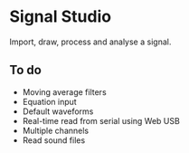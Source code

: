 # Signal Studio

Import, draw, process and analyse a signal.

## To do

- Moving average filters
- Equation input
- Default waveforms
- Real-time read from serial using Web USB
- Multiple channels
- Read sound files
